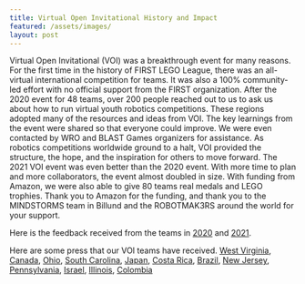 ```yaml
---
title: Virtual Open Invitational History and Impact
featured: /assets/images/
layout: post
---
```

<p>Virtual Open Invitational (VOI) was a breakthrough event for many reasons. For the first time in the history of FIRST LEGO League, there was an all-virtual international competition for teams. It was also a 100% community-led effort with no official support from the FIRST organization. After the 2020 event for 48 teams, over 200 people reached out to us to ask us about how to run virtual youth robotics competitions. These regions adopted many of the resources and ideas from VOI. The key learnings from the event were shared so that everyone could improve. We were even contacted by WRO and BLAST Games organizers for assistance. As robotics competitions worldwide ground to a halt, VOI provided the structure, the hope, and the inspiration for others to move forward. The 2021 VOI event was even better than the 2020 event. With more time to plan and more collaborators, the event almost doubled in size. With funding from Amazon, we were also able to give 80 teams real medals and LEGO trophies. Thank you to Amazon for the funding, and thank you to the MINDSTORMS team in Billund and the ROBOTMAK3RS around the world for your support. </p>

Here is the feedback received from the teams in <a href="/assets/images/VOI2020Feedback.pdf">2020</a> and <a href="https://youtu.be/mlM9Bk8b8bo">2021</a>.

Here are some press that our VOI teams have received.
<a href="https://www.wtap.com/2021/06/06/local-robotics-team-competing-internationally/?fbclid=IwAR12ayYXMlobAf-7WcsO_IEy8_P_wd6K2YVdP-PlEdXWd492fvsvf7ReKLo">West Virginia</a>,
<a href="https://www.cbc.ca/news/canada/windsor/windsor-robotics-team-1.6051429?fbclid=IwAR2jdwiWQt-LolwnIijf-aatLo1WxgX6t86934HILtcHib9e3U2m59GfnUc">Canada</a>,
<a href="https://www.cps-k12.org/news/whats-new/lego-league-robotics-team-howl-bout-it-compete-global-competition?fbclid=IwAR1b-0JyhmzfQAcVbNPtikrI59OVZk6Z68NBx85Y3HP-Zl_Jz3lXtFKv-Fk">Ohio</a>,
<a href="
https://www.bcsdschools.net/site/default.aspx?PageType=3&DomainID=334&ModuleInstanceID=890&ViewID=6446EE88-D30C-497E-9316-3F8874B3E108&RenderLoc=0&FlexDataID=73235&PageID=962">South Carolina</a>,
<a href="https://ameblo.jp/aizacinfo/entry-12680631752.html?fbclid=IwAR0A_Gg6KCui2Aalb1G-svwusTF-R-R5yRIT67v1D-iQ90Jv87J90VgHEsc">Japan</a>,
<a href="https://adiariocr.com/educacion/costa-rica-estara-presente-en-festival-de-robotica-internacional/?fbclid=IwAR2cn79Jl6-KFt6NX5ym3wCHYpE2k2mi5Y-Y_oYgS6zRngAO2Nem2BCcmRw">Costa Rica</a>,
<a href="https://oglobo.globo.com/rio/bairros/alunos-de-colegio-carioca-conquistam-titulos-em-competicao-internacional-de-robotica-25088083?fbclid=IwAR3t7PG7IkEQRHHIDSMUBGCVcAME_IhmfEfGxp1Cc8dFJnZ9aghZxsuj068">Brazil</a>,
<a href="https://www.tapinto.net/towns/livingston/sections/education/articles/livingston-s-exit-6-robotics-wins-innovative-robot-award-at-2021-virtual-open-invitational?fbclid=IwAR21PLNjzt6EzCBEnua2Kx7sSDULKQO42IY51Am5yWYExX72QOllcv5mplg">New Jersey</a>,
<a href="https://tigertechsrobotics.com/2021/06/26/tiger-techs-compete-at-virtual-open-invitational/">Pennsylvania</a>,
<a href="https://firstisrael.org.il/fll/challenge/2021-05-25">Israel</a>,
<a href="https://www.journal-topics.com/articles/lincoln-middle-school-robotic-team-wins-state-championship/?fbclid=IwAR2NAFF7WXrvg_5PtMwUmPAqJoSBfLM3PZK5HgW1r_kXHJvqoniXLVV01gw">Illinois</a>,
<a href="http://umd.uniminuto.edu/web/pcis/-/colombia-estuvo-presente-en-el-virtual-open-invitational">Colombia</a>
